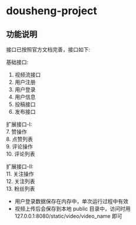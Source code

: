 # dousheng-project

## 功能说明

接口已按照官方文档完善，接口如下:

基础接口:
1. 视频流接口
2. 用户注册
3. 用户登录
4. 用户信息
5. 投稿接口
6. 发布接口

扩展接口-I:\
7. 赞操作\
8. 点赞列表\
9. 评论操作\
10. 评论列表

扩展接口-II:\
11. 关注操作\
12. 关注列表\
13. 粉丝列表

* 用户登录数据保存在内存中，单次运行过程中有效
* 视频上传后会保存到本地 public 目录中，访问时用 127.0.0.1:8080/static/video/video_name 即可
